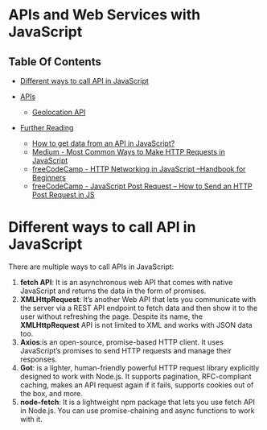 # APIs and Web Services with JavaScript

## Table Of Contents
- [Different ways to call API in JavaScript](#Different-ways-to-call-API-in-JavaScript)
- [APIs]()
    - [Geolocation API](https://github.com/nyangweso-rodgers/JavaScript_Projects/tree/main/APIs_and_Data_in_Javascript/Geolocation_API)
    
- [Further Reading]()
    - [How to get data from an API in JavaScript?](https://rapidapi.com/guides/how-to-get-data-from-api-javascript?utm_source=twitter.com%2FRapid_API&utm_medium=DevRel&utm_campaign=DevRel)
    - [Medium - Most Common Ways to Make HTTP Requests in JavaScript](https://javascript.plainenglish.io/most-common-ways-to-make-http-requests-in-javascript-85c112ecf48a)
    - [freeCodeCamp - HTTP Networking in JavaScript –Handbook for Beginners](https://www.freecodecamp.org/news/http-full-course/)
    - [freeCodeCamp - JavaScript Post Request – How to Send an HTTP Post Request in JS](https://www.freecodecamp.org/news/javascript-post-request-how-to-send-an-http-post-request-in-js/)

# Different ways to call API in JavaScript
There are multiple ways to call APIs in JavaScript:
1. __fetch API__:  It is an asynchronous web API that comes with native JavaScript and returns the data in the form of promises.
2. __XMLHttpRequest__: It’s another Web API that lets you communicate with the server via a REST API endpoint to fetch data and then show it to the user without refreshing the page. Despite its name, the __XMLHttpRequest__ API is not limited to XML and works with JSON data too.
3. __Axios__:is an open-source, promise-based HTTP client. It uses JavaScript’s promises to send HTTP requests and manage their responses.
4. __Got__: is a lighter, human-friendly powerful HTTP request library explicitly designed to work with Node.js. It supports pagination, RFC-compliant caching, makes an API request again if it fails, supports cookies out of the box, and more.
5. __node-fetch__: It is a lightweight npm package that lets you use fetch API in Node.js. You can use promise-chaining and async functions to work with it.
